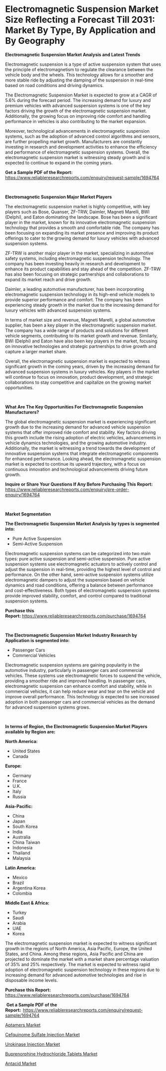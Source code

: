 <p><h1>Electromagnetic Suspension Market Size Reflecting a Forecast Till 2031: Market By Type, By Application and By Geography</h1></p><p><strong>Electromagnetic Suspension Market Analysis and Latest Trends</strong></p>
<p><p>Electromagnetic suspension is a type of active suspension system that uses the principle of electromagnetism to regulate the clearance between the vehicle body and the wheels. This technology allows for a smoother and more stable ride by adjusting the damping of the suspension in real-time based on road conditions and driving dynamics. </p><p>The Electromagnetic Suspension Market is expected to grow at a CAGR of 5.6% during the forecast period. The increasing demand for luxury and premium vehicles with advanced suspension systems is one of the key factors driving the growth of the electromagnetic suspension market. Additionally, the growing focus on improving ride comfort and handling performance in vehicles is also contributing to the market expansion.</p><p>Moreover, technological advancements in electromagnetic suspension systems, such as the adoption of advanced control algorithms and sensors, are further propelling market growth. Manufacturers are constantly investing in research and development activities to enhance the efficiency and performance of electromagnetic suspension systems. Overall, the electromagnetic suspension market is witnessing steady growth and is expected to continue to expand in the coming years.</p></p>
<p><strong>Get a Sample PDF of the Report:&nbsp;</strong> <a href="https://www.reliableresearchreports.com/enquiry/request-sample/1694764">https://www.reliableresearchreports.com/enquiry/request-sample/1694764</a></p>
<p>&nbsp;</p>
<p><strong>Electromagnetic Suspension Major Market Players</strong></p>
<p><p>The electromagnetic suspension market is highly competitive, with key players such as Bose, Quanser, ZF-TRW, Daimler, Magneti Marelli, BWI (Delphi), and Eaton dominating the landscape. Bose has been a significant player in the market, known for its innovative electromagnetic suspension technology that provides a smooth and comfortable ride. The company has been focusing on expanding its market presence and improving its product offerings to cater to the growing demand for luxury vehicles with advanced suspension systems.</p><p>ZF-TRW is another major player in the market, specializing in automotive safety systems, including electromagnetic suspension technology. The company has been investing heavily in research and development to enhance its product capabilities and stay ahead of the competition. ZF-TRW has also been focusing on strategic partnerships and collaborations to expand its market reach and drive growth.</p><p>Daimler, a leading automotive manufacturer, has been incorporating electromagnetic suspension technology in its high-end vehicle models to provide superior performance and comfort. The company has been experiencing steady growth in the market due to the increasing demand for luxury vehicles with advanced suspension systems.</p><p>In terms of market size and revenue, Magneti Marelli, a global automotive supplier, has been a key player in the electromagnetic suspension market. The company has a wide range of products and solutions for different vehicle segments, contributing to its market growth and revenue. Similarly, BWI (Delphi) and Eaton have also been key players in the market, focusing on innovative technologies and strategic partnerships to drive growth and capture a larger market share.</p><p>Overall, the electromagnetic suspension market is expected to witness significant growth in the coming years, driven by the increasing demand for advanced suspension systems in luxury vehicles. Key players in the market will continue to focus on innovation, product development, and strategic collaborations to stay competitive and capitalize on the growing market opportunities.</p></p>
<p>&nbsp;</p>
<p><strong>What Are The Key Opportunities For Electromagnetic Suspension Manufacturers?</strong></p>
<p><p>The global electromagnetic suspension market is experiencing significant growth due to the increasing demand for advanced vehicle suspension systems that offer improved ride comfort and stability. Key factors driving this growth include the rising adoption of electric vehicles, advancements in vehicle dynamics technologies, and the growing automotive industry. Additionally, the market is witnessing a trend towards the development of innovative suspension systems that integrate electromagnetic components for enhanced performance. Looking ahead, the electromagnetic suspension market is expected to continue its upward trajectory, with a focus on continuous innovation and technological advancements driving future growth.</p></p>
<p><strong>Inquire or Share Your Questions If Any Before Purchasing This Report:</strong> <a href="https://www.reliableresearchreports.com/enquiry/pre-order-enquiry/1694764">https://www.reliableresearchreports.com/enquiry/pre-order-enquiry/1694764</a></p>
<p>&nbsp;</p>
<p><strong>Market Segmentation</strong></p>
<p><strong>The Electromagnetic Suspension Market Analysis by types is segmented into:</strong></p>
<p><ul><li>Pure Active Suspension</li><li>Semi-Active Suspension</li></ul></p>
<p><p>Electromagnetic suspension systems can be categorized into two main types: pure active suspension and semi-active suspension. Pure active suspension systems use electromagnetic actuators to actively control and adjust the suspension in real-time, providing the highest level of control and performance. On the other hand, semi-active suspension systems utilize electromagnetic dampers to adjust the suspension based on vehicle dynamics and road conditions, offering a balance between performance and cost-effectiveness. Both types of electromagnetic suspension systems provide improved stability, comfort, and control compared to traditional suspension systems.</p></p>
<p><strong>Purchase this Report:&nbsp;</strong><a href="https://www.reliableresearchreports.com/purchase/1694764">https://www.reliableresearchreports.com/purchase/1694764</a></p>
<p>&nbsp;</p>
<p><strong>The Electromagnetic Suspension Market Industry Research by Application is segmented into:</strong></p>
<p><ul><li>Passenger Cars</li><li>Commercial Vehicles</li></ul></p>
<p><p>Electromagnetic suspension systems are gaining popularity in the automotive industry, particularly in passenger cars and commercial vehicles. These systems use electromagnetic forces to suspend the vehicle, providing a smoother ride and improved handling. In passenger cars, electromagnetic suspension can enhance comfort and stability, while in commercial vehicles, it can help reduce wear and tear on the vehicle and improve overall performance. This technology is expected to see increased adoption in both passenger cars and commercial vehicles as the demand for advanced suspension systems grows.</p></p>
<p>&nbsp;</p>
<p><strong>In terms of Region, the Electromagnetic Suspension Market Players available by Region are:</strong></p>
<p>
    <p> <strong> North America: </strong>
        <ul>
            <li>United States</li>
            <li>Canada</li>
        </ul>
        </p> 
    <p> <strong> Europe: </strong>
        <ul>
            <li>Germany</li>
            <li>France</li>
            <li>U.K.</li>
            <li>Italy</li>
            <li>Russia</li>
        </ul>
        </p> 
    <p> <strong> Asia-Pacific: </strong>
        <ul>
            <li>China</li>
            <li>Japan</li>
            <li>South Korea</li>
            <li>India</li>
            <li>Australia</li>
            <li>China Taiwan</li>
            <li>Indonesia</li>
            <li>Thailand</li>
            <li>Malaysia</li>
        </ul>
        </p> 
    <p> <strong> Latin America: </strong>
        <ul>
            <li>Mexico</li>
            <li>Brazil</li>
            <li>Argentina Korea</li>
            <li>Colombia</li>
        </ul>
        </p> 
    <p> <strong> Middle East & Africa: </strong>
        <ul>
            <li>Turkey</li>
            <li>Saudi</li>
            <li>Arabia</li>
            <li>UAE</li>
            <li>Korea</li>
        </ul>
    </p>
    </p>
<p><p>The electromagnetic suspension market is expected to witness significant growth in the regions of North America, Asia Pacific, Europe, the United States, and China. Among these regions, Asia Pacific and China are projected to dominate the market with a market share percentage valuation of 35% and 25% respectively. The market is expected to witness rapid adoption of electromagnetic suspension technology in these regions due to increasing demand for advanced automotive technologies and rise in disposable income levels.</p></p>
<p><strong>Purchase this Report: </strong><a href="https://www.reliableresearchreports.com/purchase/1694764">https://www.reliableresearchreports.com/purchase/1694764</a></p>
<p>&nbsp;<strong>Get a Sample PDF of the Report:&nbsp;&nbsp;</strong><a href="https://www.reliableresearchreports.com/enquiry/request-sample/1694764">https://www.reliableresearchreports.com/enquiry/request-sample/1694764</a></p>
<p><strong></strong></p>
<p><p><a href="https://medium.com/@trevawisozk_19409/aptamers-market-competitive-analysis-market-trends-and-forecast-to-2031-4b6b00bcdc10">Aptamers Market</a></p><p><a href="https://medium.com/@avacampbell767/cefquinome-sulfate-injection-market-exploring-market-share-market-trends-and-future-growth-3ce6202e9e46">Cefquinome Sulfate Injection Market</a></p><p><a href="https://medium.com/@nevawelch2021/urokinase-injection-market-analysis-its-cagr-market-segmentation-and-global-industry-overview-d3a6d93220dc">Urokinase Injection Market</a></p><p><a href="https://medium.com/@nevawelch2021/buprenorphine-hydrochloride-tablets-market-insights-into-market-cagr-market-trends-and-growth-15aeba725d4a">Buprenorphine Hydrochloride Tablets Market</a></p><p><a href="https://medium.com/@trevawisozk_19409/antacid-market-exploring-market-share-market-trends-and-future-growth-b29f7abb35b0">Antacid Market</a></p></p>